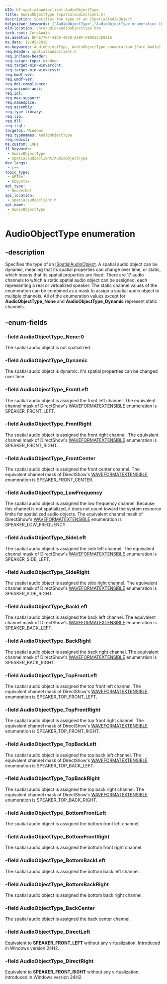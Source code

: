 ```yaml
---
UID: NE:spatialaudioclient.AudioObjectType
title: AudioObjectType (spatialaudioclient.h)
description: Specifies the type of an ISpatialAudioObject.
helpviewer_keywords: ["AudioObjectType","AudioObjectType enumeration [Core Audio]","AudioObjectType_BackCenter","AudioObjectType_BackLeft","AudioObjectType_BackRight","AudioObjectType_BottomBackLeft","AudioObjectType_BottomBackRight","AudioObjectType_BottomFrontLeft","AudioObjectType_BottomFrontRight","AudioObjectType_Dynamic","AudioObjectType_FrontCenter","AudioObjectType_FrontLeft","AudioObjectType_FrontRight","AudioObjectType_LowFrequency","AudioObjectType_None","AudioObjectType_SideLeft","AudioObjectType_SideRight","AudioObjectType_TopBackLeft","AudioObjectType_TopBackRight","AudioObjectType_TopFrontLeft","AudioObjectType_TopFrontRight","coreaudio.audioobjecttype","spatialaudioclient/AudioObjectType","spatialaudioclient/AudioObjectType_BackCenter","spatialaudioclient/AudioObjectType_BackLeft","spatialaudioclient/AudioObjectType_BackRight","spatialaudioclient/AudioObjectType_BottomBackLeft","spatialaudioclient/AudioObjectType_BottomBackRight","spatialaudioclient/AudioObjectType_BottomFrontLeft","spatialaudioclient/AudioObjectType_BottomFrontRight","spatialaudioclient/AudioObjectType_Dynamic","spatialaudioclient/AudioObjectType_FrontCenter","spatialaudioclient/AudioObjectType_FrontLeft","spatialaudioclient/AudioObjectType_FrontRight","spatialaudioclient/AudioObjectType_LowFrequency","spatialaudioclient/AudioObjectType_None","spatialaudioclient/AudioObjectType_SideLeft","spatialaudioclient/AudioObjectType_SideRight","spatialaudioclient/AudioObjectType_TopBackLeft","spatialaudioclient/AudioObjectType_TopBackRight","spatialaudioclient/AudioObjectType_TopFrontLeft","spatialaudioclient/AudioObjectType_TopFrontRight"]
old-location: coreaudio\audioobjecttype.htm
tech.root: CoreAudio
ms.assetid: DFFE770F-41C0-4048-A38F-FB96353E9216
ms.date: 12/05/2018
ms.keywords: AudioObjectType, AudioObjectType enumeration [Core Audio], AudioObjectType_BackCenter, AudioObjectType_BackLeft, AudioObjectType_BackRight, AudioObjectType_BottomBackLeft, AudioObjectType_BottomBackRight, AudioObjectType_BottomFrontLeft, AudioObjectType_BottomFrontRight, AudioObjectType_Dynamic, AudioObjectType_FrontCenter, AudioObjectType_FrontLeft, AudioObjectType_FrontRight, AudioObjectType_LowFrequency, AudioObjectType_None, AudioObjectType_SideLeft, AudioObjectType_SideRight, AudioObjectType_TopBackLeft, AudioObjectType_TopBackRight, AudioObjectType_TopFrontLeft, AudioObjectType_TopFrontRight, coreaudio.audioobjecttype, spatialaudioclient/AudioObjectType, spatialaudioclient/AudioObjectType_BackCenter, spatialaudioclient/AudioObjectType_BackLeft, spatialaudioclient/AudioObjectType_BackRight, spatialaudioclient/AudioObjectType_BottomBackLeft, spatialaudioclient/AudioObjectType_BottomBackRight, spatialaudioclient/AudioObjectType_BottomFrontLeft, spatialaudioclient/AudioObjectType_BottomFrontRight, spatialaudioclient/AudioObjectType_Dynamic, spatialaudioclient/AudioObjectType_FrontCenter, spatialaudioclient/AudioObjectType_FrontLeft, spatialaudioclient/AudioObjectType_FrontRight, spatialaudioclient/AudioObjectType_LowFrequency, spatialaudioclient/AudioObjectType_None, spatialaudioclient/AudioObjectType_SideLeft, spatialaudioclient/AudioObjectType_SideRight, spatialaudioclient/AudioObjectType_TopBackLeft, spatialaudioclient/AudioObjectType_TopBackRight, spatialaudioclient/AudioObjectType_TopFrontLeft, spatialaudioclient/AudioObjectType_TopFrontRight
req.header: spatialaudioclient.h
req.include-header: 
req.target-type: Windows
req.target-min-winverclnt: 
req.target-min-winversvr: 
req.kmdf-ver: 
req.umdf-ver: 
req.ddi-compliance: 
req.unicode-ansi: 
req.idl: 
req.max-support: 
req.namespace: 
req.assembly: 
req.type-library: 
req.lib: 
req.dll: 
req.irql: 
targetos: Windows
req.typenames: AudioObjectType
req.redist: 
ms.custom: 19H1
f1_keywords:
 - AudioObjectType
 - spatialaudioclient/AudioObjectType
dev_langs:
 - c++
topic_type:
 - APIRef
 - kbSyntax
api_type:
 - HeaderDef
api_location:
 - spatialaudioclient.h
api_name:
 - AudioObjectType
---
```


# AudioObjectType enumeration


## -description

Specifies the type of an <a href="/windows/desktop/api/spatialaudioclient/nn-spatialaudioclient-ispatialaudioobject">ISpatialAudioObject</a>. A spatial audio object can be dynamic, meaning that its spatial properties can change over time, or static, which means that its spatial properties are fixed. There are 17 audio channels to which a static spatial audio object can be assigned, each representing a real or virtualized speaker. The static channel values of the enumeration can be combined as a mask to assign a spatial audio object to multiple channels. All of the enumeration values except for <b>AudioObjectType_None</b> and <b>AudioObjectType_Dynamic</b> represent static channels.

## -enum-fields

### -field AudioObjectType_None:0

The spatial audio object is not spatialized.

### -field AudioObjectType_Dynamic

The spatial audio object is dynamic. It's spatial properties can be changed over time.

### -field AudioObjectType_FrontLeft

The spatial audio object is assigned the front left channel. The equivalent channel mask of DirectShow's <a href="/previous-versions/windows/desktop/legacy/dd390971(v=vs.85)">WAVEFORMATEXTENSIBLE</a> enumeration is SPEAKER_FRONT_LEFT.

### -field AudioObjectType_FrontRight

The spatial audio object is assigned the front right channel. The equivalent channel mask of DirectShow's <a href="/previous-versions/windows/desktop/legacy/dd390971(v=vs.85)">WAVEFORMATEXTENSIBLE</a> enumeration is SPEAKER_FRONT_RIGHT.

### -field AudioObjectType_FrontCenter

The spatial audio object is assigned the front center channel. The equivalent channel mask of DirectShow's <a href="/previous-versions/windows/desktop/legacy/dd390971(v=vs.85)">WAVEFORMATEXTENSIBLE</a> enumeration is SPEAKER_FRONT_CENTER.

### -field AudioObjectType_LowFrequency

The spatial audio object is assigned the low frequency channel. Because this channel is not spatialized, it does not count toward the system resource limits for spatialized audio objects. The equivalent channel mask of DirectShow's <a href="/previous-versions/windows/desktop/legacy/dd390971(v=vs.85)">WAVEFORMATEXTENSIBLE</a> enumeration is SPEAKER_LOW_FREQUENCY.

### -field AudioObjectType_SideLeft

The spatial audio object is assigned the side left channel. The equivalent channel mask of DirectShow's <a href="/previous-versions/windows/desktop/legacy/dd390971(v=vs.85)">WAVEFORMATEXTENSIBLE</a> enumeration is SPEAKER_SIDE_LEFT.

### -field AudioObjectType_SideRight

The spatial audio object is assigned the side right channel. The equivalent channel mask of DirectShow's <a href="/previous-versions/windows/desktop/legacy/dd390971(v=vs.85)">WAVEFORMATEXTENSIBLE</a> enumeration is SPEAKER_SIDE_RIGHT.

### -field AudioObjectType_BackLeft

The spatial audio object is assigned the back left channel. The equivalent channel mask of DirectShow's <a href="/previous-versions/windows/desktop/legacy/dd390971(v=vs.85)">WAVEFORMATEXTENSIBLE</a> enumeration is SPEAKER_BACK_LEFT.

### -field AudioObjectType_BackRight

The spatial audio object is assigned the back right channel. The equivalent channel mask of DirectShow's <a href="/previous-versions/windows/desktop/legacy/dd390971(v=vs.85)">WAVEFORMATEXTENSIBLE</a> enumeration is SPEAKER_BACK_RIGHT.

### -field AudioObjectType_TopFrontLeft

The spatial audio object is assigned the top front left channel. The equivalent channel mask of DirectShow's <a href="/previous-versions/windows/desktop/legacy/dd390971(v=vs.85)">WAVEFORMATEXTENSIBLE</a> enumeration is SPEAKER_TOP_FRONT_LEFT.

### -field AudioObjectType_TopFrontRight

The spatial audio object is assigned the top front right channel. The equivalent channel mask of DirectShow's <a href="/previous-versions/windows/desktop/legacy/dd390971(v=vs.85)">WAVEFORMATEXTENSIBLE</a> enumeration is SPEAKER_TOP_FRONT_RIGHT.

### -field AudioObjectType_TopBackLeft

The spatial audio object is assigned the top back left channel. The equivalent channel mask of DirectShow's <a href="/previous-versions/windows/desktop/legacy/dd390971(v=vs.85)">WAVEFORMATEXTENSIBLE</a> enumeration is SPEAKER_TOP_BACK_LEFT.

### -field AudioObjectType_TopBackRight

The spatial audio object is assigned the top back right channel. The equivalent channel mask of DirectShow's <a href="/previous-versions/windows/desktop/legacy/dd390971(v=vs.85)">WAVEFORMATEXTENSIBLE</a> enumeration is SPEAKER_TOP_BACK_RIGHT.

### -field AudioObjectType_BottomFrontLeft

The spatial audio object is assigned the bottom front left channel.

### -field AudioObjectType_BottomFrontRight

The spatial audio object is assigned the bottom front right channel.

### -field AudioObjectType_BottomBackLeft

The spatial audio object is assigned the bottom back left channel.

### -field AudioObjectType_BottomBackRight

The spatial audio object is assigned the bottom back right channel.

### -field AudioObjectType_BackCenter

The spatial audio object is assigned the back center channel.

### -field AudioObjectType_DirectLeft

Equivalent to **SPEAKER_FRONT_LEFT** without any virtualization. Introduced in Windows version 24H2.

### -field AudioObjectType_DirectRight

Equivalent to **SPEAKER_FRONT_RIGHT** without any virtualization. Introduced in Windows version 24H2.

